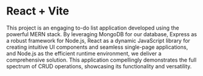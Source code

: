 # React + Vite
 This project is an engaging to-do list application developed using the powerful MERN stack. By leveraging MongoDB for our database, Express as a robust framework for Node.js, React as a dynamic JavaScript library for creating intuitive UI components and seamless single-page applications, and Node.js as the efficient runtime environment, we deliver a comprehensive solution. This application compellingly demonstrates the full spectrum of CRUD operations, showcasing its functionality and versatility.